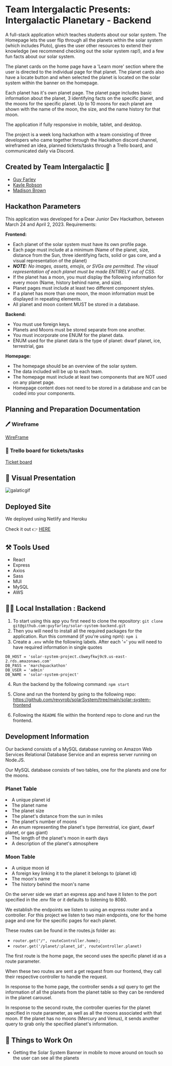 # Team Intergalactic Presents: Intergalactic Planetary - Backend

<p>A full-stack application which teaches students about our solar system.  The Homepage lets the user flip through all the planets within the solar system (which includes Pluto), gives the user other resources to extend their knowledge (we recommend checking out the solar system rap!), and a few fun facts about our solar system.  </p>
<p>The planet cards on the home page have a 'Learn more' section where the user is directed to the individual page for that planet.  The planet cards also have a locate button and when selected the planet is located on the solar system within the banner on the homepage.</p>
<p>Each planet has it's own planet page.  The planet page includes basic information about the planet, 3 identifying facts on the specific planet, and the moons for the specific planet.  Up to 10 moons for each planet are shown with the name of the moon, the size, and the name history for that moon.</p>
<p>The application if fully responsive in mobile, tablet, and desktop.</p>
<p>The project is a week long hackathon with a team consisting of three developers who came together through the Hackathon discord channel, wireframed an idea, planned tickets/tasks through a Trello board, and communicated daily via Discord. </p>

## Created by Team Intergalactic 🚀

- <a href="https://github.com/guyfarley" target="_blank">Guy Farley</a>
- <a href="https://github.com/revyrob" target="_blank">Kayle Robson</a>
- <a href="https://github.com/madxb98" target="_blank">Madison Brown </a>

## Hackathon Parameters

This application was developed for a Dear Junior Dev Hackathon, between March 24 and April 2, 2023. Requirements:

**Frontend:**

- Each planet of the solar system must have its own profile page.
- Each page must include at a minimum (Name of the planet, size, distance from the Sun, three identifying facts, solid or gas core, and a visual representation of the planet)
- ***NOTE:*** *No images, assets, emojis, or SVGs are permitted. The visual representation of each planet must be made ENTIRELY out of CSS.*
- If the planet has a moon, you must display the following information for every moon (Name, history behind name, and size).
- Planet pages must include at least two different component styles.
- If a planet has more than one moon, the moon information must be displayed in repeating elements.
- All planet and moon content MUST be stored in a database.

**Backend:**

- You must use foreign keys.
- Planets and Moons must be stored separate from one another.
- You must incorporate one ENUM for the planet data.
- ENUM used for the planet data is the type of planet: dwarf planet, ice, terrestrial, gas

**Homepage:**

- The homepage should be an overview of the solar system.
- The data included will be up to each team.
- The homepage must include at least two components that are NOT used on any planet page.
- Homepage content does not need to be stored in a database and can be coded into your components.

## Planning and Preparation Documentation

### 🖊️ Wireframe

<a href="https://www.figma.com/file/SKLo9xQkuOUE3LnJN2Jczx/SolarSystemHackathon?node-id=0%3A1&t=TJt5GIPi0GyAOFmV-1" target="_blank">WireFrame</a>

### 📝 Trello board for tickets/tasks

<a href="https://trello.com/b/HAw11w0p/quackathon" target="_blank">Ticket board</a>

## 📸 Visual Presentation

![galaticgif](https://user-images.githubusercontent.com/66695865/229334794-a15d6902-6e5a-4317-98a5-fbb3de0197aa.gif)

## Deployed Site

<p>We deployed using Netlify and Heroku</p>
<p>Check it out 👉 <a href="https://intergalactic-planetary.netlify.app/" target="_blank">HERE</a></p>

## ⚒️ Tools Used

- React
- Express
- Axios
- Sass
- MUI
- MySQL
- AWS

## 👩‍💻 Local Installation : Backend

1. To start using this app you first need to clone the repository: `git clone git@github.com:guyfarley/solar-system-backend.git`
2. Then you will need to install all the required packages for the application. Run this command (if you're using npm): `npm i`
3. Create a `.env` while the following labels.  After each '=' you will need to have required information in single quotes

```
DB_HOST = 'solar-system-project.cbweyfkwj9c9.us-east-2.rds.amazonaws.com'
DB_PASS = 'marchquackathon'
DB_USER = 'admin'
DB_NAME = 'solar-system-project'
```

4. Run the backend by the following command: `npm start`
5. Clone and run the frontend by going to the following repo:
<https://github.com/revyrob/solarSystem/tree/main/solar-system-frontend>

5. Following the `README` file within the frontend repo to clone and run the frontend.

## Development Information

<p>Our backend consists of a MySQL database running on Amazon Web Services Relational Database Service and an express server running on Node.JS.</p>
<p>Our MySQL database consists of two tables, one for the planets and one for the moons.</p>

### Planet Table

<li>A unique planet id</li>
<li>The planet name</li>
<li>The planet size</li>
<li>The planet's distance from the sun in miles</li>
<li>The planet's number of moons</li>
<li>An enum representing the planet's type (terrestrial, ice giant, dwarf planet, or gas giant)</li>
<li>The length of the planet's moon in earth days</li>
<li>A description of the planet's atmosphere</li>

### Moon Table

<li>A unique moon id</li>
<li>A foreign key linking it to the planet it belongs to (planet id)</li>
<li>The moon's name</li>
<li>The history behind the moon's name</li>

<p>On the server side we start an express app and have it listen to the port specified in the .env file or it defaults to listening to 8080.</p>
<p>We establish the endpoints we listen to using an express router and a controller. For this project we listen to two main endpoints, one for the home page and one for the specific pages for each planet.</p>
<p>These routes can be found in the routes.js folder as:</p>

- `router.get("/", routeController.home);`
- `router.get('/planet/:planet_id', routeController.planet)`

<p>The first route is the home page, the second uses the specific planet id as a route parameter.</p>
<p>When these two routes are sent a get request from our frontend, they call their respective controller to handle the request.</p>
<p>In response to the home page, the controller sends a sql query to get the information of all the planets from the planet table so they can be rendered in the planet carousel.</p>
<p>In response to the second route, the controller queries for the planet specified in route parameter, as well as all the moons associated with that moon. If the planet has no moons (Mercury and Venus), it sends another query to grab only the specified planet's information.</p>

## 🔨 Things to Work On

- Getting the Solar System Banner in mobile to move around on touch so the user can see all the planets
